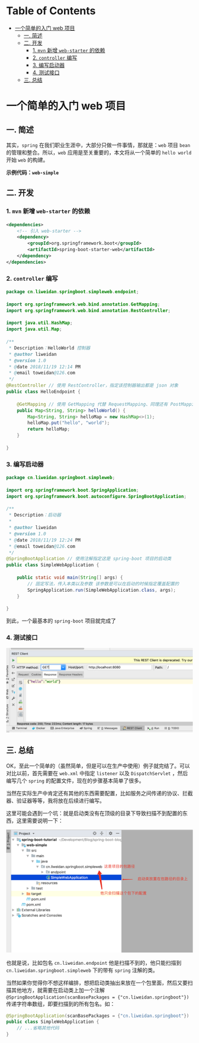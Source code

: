 # Table of Contents

* [一个简单的入门 web 项目](#一个简单的入门-web-项目)
  * [一. 简述](#一-简述)
  * [二. 开发](#二-开发)
    * [1. `mvn` 新增 `web-starter` 的依赖](#1-`mvn`-新增-`web-starter`-的依赖)
    * [2. `controller` 编写](#2-`controller`-编写)
    * [3. 编写启动器](#3-编写启动器)
    * [4. 测试接口](#4-测试接口)
  * [三. 总结](#三-总结)


# 一个简单的入门 web 项目

## 一. 简述

其实，`spring` 在我们职业生涯中，大部分只做一件事情，那就是：`web` 项目 `bean` 的管理和整合。所以，`web` 应用是至关重要的，本文将从一个简单的 `hello world` 开始 `web` 的构建。

**示例代码：`web-simple`**

## 二. 开发

### 1. `mvn` 新增 `web-starter` 的依赖

```xml
<dependencies>
    <!-- 引入 web-starter -->
    <dependency>
        <groupId>org.springframework.boot</groupId>
        <artifactId>spring-boot-starter-web</artifactId>
    </dependency>
</dependencies>
```

### 2. `controller` 编写

```java
package cn.liweidan.springboot.simpleweb.endpoint;

import org.springframework.web.bind.annotation.GetMapping;
import org.springframework.web.bind.annotation.RestController;

import java.util.HashMap;
import java.util.Map;

/**
 * Description：HelloWorld 控制器
 * @author liweidan
 * @version 1.0
 * @date 2018/11/19 12:14 PM
 * @email toweidan@126.com
 */
@RestController // 使用 RestController，指定该控制器输出都是 json 对象
public class HelloEndpoint {

    @GetMapping // 使用 GetMapping 代替 RequestMapping、同理还有 PostMapping PutMapping DeleteMapping
    public Map<String, String> helloWorld() {
        Map<String, String> helloMap = new HashMap<>(1);
        helloMap.put("hello", "world");
        return helloMap;
    }

}

```

### 3. 编写启动器

```java
package cn.liweidan.springboot.simpleweb;

import org.springframework.boot.SpringApplication;
import org.springframework.boot.autoconfigure.SpringBootApplication;

/**
 * Description：启动器
 *
 * @author liweidan
 * @version 1.0
 * @date 2018/11/19 12:24 PM
 * @email toweidan@126.com
 */
@SpringBootApplication // 使用注解指定这是 spring-boot 项目的启动类
public class SimpleWebApplication {

    public static void main(String[] args) {
        // 固定写法，传入本类以及参数 该参数是可以在启动的时候指定覆盖配置的
        SpringApplication.run(SimpleWebApplication.class, args);
    }

}
```

到此，一个最基本的 `spring-boot` 项目就完成了

### 4. 测试接口

![image-20181119124740077](./_img/simple-web-example01.png)

## 三. 总结

OK，至此一个简单的（虽然简单，但是可以在生产中使用）例子就完结了。可以对比以前，首先需要在 `web.xml` 中指定 `listener` 以及 `DispatchServlet` ，然后编写几个 `spring` 的配置文件，现在的步骤基本简单了很多。

当然在实际生产中肯定还有其他的东西需要配置，比如服务之间传递的协议、拦截器、验证器等等，我将放在后续进行编写。

这里可能会遇到一个坑：就是启动类没有在顶级的目录下导致扫描不到配置的东西，这里需要说明一下：

![image-20181119125439019](./_img/simple-web-example02.png)

也就是说，比如包名 `cn.liweidan.endpoint` 他是扫描不到的，他只能扫描到 `cn.liweidan.springboot.simpleweb` 下的带有 `spring` 注解的类。

当然如果你觉得你不想这样编排，想把启动类抽出来放在一个包里面，然后又要扫描其他地方，就需要在启动类上加一个注解 `@SpringBootApplication(scanBasePackages = {"cn.liweidan.springboot"})` 传递字符串数组，即要扫描到的所有包名。如：

```java
@SpringBootApplication(scanBasePackages = {"cn.liweidan.springboot"})
public class SimpleWebApplication {
	// ...省略其他代码
}
```















